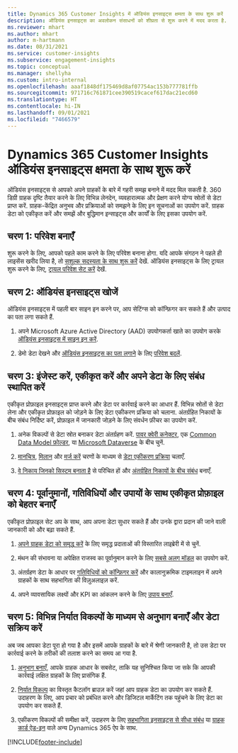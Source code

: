 ```yaml
---
title: Dynamics 365 Customer Insights में ऑडियंस इनसाइट्स क्षमता के साथ शुरू करें
description: ऑडियंस इनसाइट्स का अवलोकन संसाधनों को शीघ्रता से शुरू करने में मदद करता है.
ms.reviewer: mhart
ms.author: mhart
author: m-hartmann
ms.date: 08/31/2021
ms.service: customer-insights
ms.subservice: engagement-insights
ms.topic: conceptual
ms.manager: shellyha
ms.custom: intro-internal
ms.openlocfilehash: aaaf1848df175469d8af07754ac153b777781ffb
ms.sourcegitcommit: 971716c761871cee390519cacef617dac21ecd60
ms.translationtype: HT
ms.contentlocale: hi-IN
ms.lasthandoff: 09/01/2021
ms.locfileid: "7466579"
---
```

# <a name="get-started-with-dynamics-365-customer-insights-audience-insights-capability"></a>Dynamics 365 Customer Insights ऑडियंस इनसाइट्स क्षमता के साथ शुरू करें

ऑडियंस इनसाइट्स से आपको अपने ग्राहकों के बारे में गहरी समझ बनाने में मदद मिल सकती है. 360 डिग्री ग्राहक दृष्टि तैयार करने के लिए विभिन्न लेनदेन, व्यवहारात्मक और प्रेक्षण करने योग्य स्रोतों से डेटा प्राप्त करें. ग्राहक-केंद्रित अनुभव और प्रक्रियाओं को समझने के लिए इन सूचनाओं का उपयोग करें. ग्राहक डेटा को एकीकृत करें और समझें और बुद्धिमान इन्साइट्स और कार्यों के लिए इसका उपयोग करें.

## <a name="step-1-create-an-environment"></a>चरण 1: परिवेश बनाएँ

शुरू करने के लिए, आपको पहले काम करने के लिए परिवेश बनाना होगा. यदि आपके संगठन ने पहले ही लाइसेंस खरीद लिया है, तो [सशुल्क सदस्यता के साथ शुरू करें](get-started-paid.md) देखें. ऑडियंस इनसाइट्स के लिए ट्रायल शुरू करने के लिए, [ट्रायल परिवेश सेट करें](get-started-trial.md) देखें. 

## <a name="step-2-explore-audience-insights"></a>चरण 2: ऑडियंस इनसाइट्स खोजें

ऑडियंस इनसाइट्स में पहली बार साइन इन करने पर, आप सेटिंग्स को कॉन्फ़िगर कर सकते हैं और उत्पाद का पता लगा सकते हैं.

1. अपने Microsoft Azure Active Directory (AAD) उपयोगकर्ता खाते का उपयोग करके [ऑडियंस इनसाइट्स में साइन इन करें](https://home.ci.ai.dynamics.com).

1. डेमो डेटा देखने और [ऑडियंस इनसाइट्स का पता लगाने](home.md)  के लिए [परिवेश बदलें](manage-environments.md#switch-environments).

##  <a name="step-3-ingest-unify-and-set-up-relationships-for-your-data"></a>चरण 3: इंजेस्ट करें, एकीकृत करें और अपने डेटा के लिए संबंध स्थापित करें

एकीकृत प्रोफ़ाइल इनसाइट्स प्राप्त करने और डेटा पर कार्रवाई करने का आधार हैं. विभिन्न स्रोतों से डेटा लेना और एकीकृत प्रोफ़ाइल को जोड़ने के लिए डेटा एकीकरण प्रक्रिया को चलाना. अंतर्ग्रहित निकायों के बीच संबंध निर्दिष्ट करें, प्रोफ़ाइल में जानकारी जोड़ने के लिए संवर्धन फ़ीचर का उपयोग करें. 

1. अनेक विकल्पों से डेटा स्रोत बनाकर डेटा अंतर्ग्रहण करें. [पावर क्वेरी कनेक्टर](connect-power-query.md), एक [Common Data Model फ़ोल्डर](connect-common-data-model.md), या [Microsoft Dataverse](connect-common-data-service-lake.md) के बीच चुनें. 

1. [मानचित्र](map-entities.md), [मिलान](match-entities.md) और [मर्ज करें](merge-entities.md) चरणों के माध्यम से [डेटा एकीकरण प्रक्रिया](data-unification.md) चलाएँ.

1. [वे निकाय जिनको सिस्टम बनाता है](entities.md) से परिचित हों और [अंतर्ग्रहित निकायों के बीच संबंध](relationships.md) बनाएँ.
    
## <a name="step-4-enhance-unified-profiles-with-predictions-activities-and-measures"></a>चरण 4: पूर्वानुमानों, गतिविधियों और उपायों के साथ एकीकृत प्रोफ़ाइल को बेहतर बनाएँ

एकीकृत प्रोफ़ाइल सेट अप के साथ, आप अपना डेटा सुधार सकते हैं और उनके द्वारा प्रदान की जाने वाली जानकारी को और बढ़ा सकते हैं.

1. [अपने ग्राहक डेटा को समृद्ध करें](enrichment-hub.md) के लिए समृद्ध प्रदाताओं की विस्तारित लाइब्रेरी में से चुनें.

1. मंथन की संभावना या अपेक्षित राजस्व का पूर्वानुमान करने के लिए [सबसे अलग मॉडल](predictions-overview.md) का उपयोग करें.

1. अंतर्ग्रहण डेटा के आधार पर [गतिविधियों को कॉन्फ़िगर करें](activities.md) और कालानुक्रमिक टाइमलाइन में अपने ग्राहकों के साथ सहभागिता की विज़ुअलाइज़ करें. 

1. अपने व्यावसायिक लक्ष्यों और KPI का आंकलन करने के लिए [उपाय बनाएँ](measures.md).
 
## <a name="step-5-create-segments-and-activate-data-through-various-export-options"></a>चरण 5: विभिन्न निर्यात विकल्पों के माध्यम से अनुभाग बनाएँ और डेटा सक्रिय करें

अब जब आपका डेटा पूरा हो गया है और इसमें आपके ग्राहकों के बारे में श्रेणी जानकारी है, तो उस डेटा पर कार्रवाई करने के तरीकों की तलाश करने का समय आ गया है. 

1. [अनुभाग बनाएँ](segments.md), आपके ग्राहक आधार के सबसेट, ताकि यह सुनिश्चित किया जा सके कि आपकी कार्रवाई लक्षित ग्राहकों के लिए प्रासंगिक हैं.

1. [निर्यात विकल्प](export-destinations.md) का विस्तृत कैटलॉग ब्राउज़ करें जहां आप ग्राहक डेटा का उपयोग कर सकते हैं. उदाहरण के लिए, आप प्रचार को प्रबंधित करने और डिजिटल मार्केटिंग तक पहुंचने के लिए डेटा का उपयोग कर सकते हैं.

1. एकीकरण विकल्पों की समीक्षा करें, उदाहरण के लिए [सहभागिता इनसाइट्स से सीधा संबंध](../engagement-insights/integrate-audience-insights-engagement-insights.md) या [ग्राहक कार्ड ऐड-इन](customer-card-add-in.md) वाले अन्य Dynamics 365 ऐप के साथ.  


[!INCLUDE[footer-include](../includes/footer-banner.md)]
